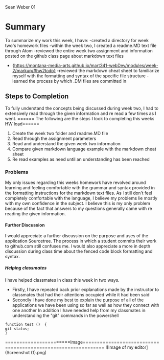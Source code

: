 Sean Weber 01


# Summary
To summarize my work this week, I have:
-created a directory for week two's homework files
-within the week two, I created a readme.MD text file through Atom
-reviewed the entire week two assignment and information posted on the github class page about markdown text files
- {https://montana-media-arts.github.io/mart341-webDev/modules/week-2/markup/#hw2todo}
-reviewed the markdown cheat sheet to familiarize myself with the formatting and syntax of the specific file structure
-learned the process by which .DM files are committed in


## Steps to Completion
To fully understand the concepts being discussed during week two, I had to extensively read through the given information and re read a few times as I went.
====== The following are the steps I took to completing this weeks HW load======
1. Create the week two folder and readme.MD file
2. Read through the assignment parameters
3. Read and understand the given week two information
4. Compare given markdown language example with the markdown cheat sheet
5. Re read examples as need until an understanding has been reached


### Problems
My only issues regarding this weeks homework have revolved around learning and feeling comfortable with the grammar and syntax provided in the formatting instructions for the markdown text files. As I still don't feel completely comfortable with the language, I believe my problems lie mostly with my own confidence in the subject. I believe this is my only problem because of the fact that answers to my questions generally came with re reading the given information.


#### Further Discussion
I would appreciate a further discussion on the purpose and uses of the application Sourcetree. The process in which a student commits their work to github.com still confuses me.
I would also appreciate a more in depth discussion during class time about the fenced code block formatting and syntax.


##### Helping classmates
I have helped classmates in class this week in two ways.
- Firstly, I have repeated back prior explanations made by the instructor to classmates that had their attentions occupied while it had been said
- Secondly I have done my best to explain the purpose of all of the applications we have been using so far as well as how they connect with one another
In addition I have needed help from my classmates in understanding the "git" commands in the powershell
```
function test ()  {                                                                       
git status;
}
```
=======================Image==============================================================
![Image of my editor](Screenshot (1).png)
